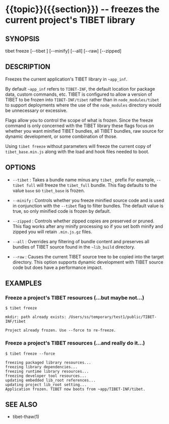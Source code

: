 {{topic}}({{section}}) -- freezes the current project's TIBET library
=============================================

## SYNOPSIS

tibet freeze [--tibet <bundle>] [--minify] [--all] [--raw] [--zipped]

## DESCRIPTION

Freezes the current application's TIBET library in `~app_inf`.

By default `~app_inf` refers to `TIBET-INF`, the default location for
package data, custom commands, etc. TIBET is configured to allow
a version of TIBET to be frozen into `TIBET-INF/tibet` rather than
in `node_modules/tibet` to support deployments where the use of the
`node_modules` directory would be unnecessary or excessive.

Flags allow you to control the scope of what is frozen. Since the
freeze command is only concerned with the TIBET library these flags
focus on whether you want minified TIBET bundles, all TIBET bundles,
raw source for dynamic development, or some combination of those.

Using `tibet freeze` without parameters will freeze the current copy
of `tibet_base.min.js` along with the load and hook files needed to boot.

## OPTIONS

  * `--tibet` :
    Takes a bundle name minus any `tibet_` prefix For example, `--tibet full`
will freeze the `tibet_full` bundle. This flag defaults to the value `base` so
`tibet_base` is frozen.

  * `--minify` :
    Controls whether you freeze minified source code and is used in conjunction
with the `--tibet` flag to filter bundles. The default value is true, so only
minified code is frozen by default.

  * `--zipped` :
    Controls whether zipped copies are preserved or pruned. This flag works
after any minify processing so if you set both minify and zipped you will retain
`.min.js.gz` files.

  * `--all` :
    Overrides any filtering of bundle content and preserves all bundles of TIBET
source found in the `~lib_build` directory.

  * `--raw` :
    Causes the current TIBET source tree to be copied into the target directory.
This option supports dynamic development with TIBET source code but does have a
performance impact.

## EXAMPLES

### Freeze a project's TIBET resources (...but maybe not...)

    $ tibet freeze

    mkdir: path already exists: /Users/ss/temporary/test1/public/TIBET-INF/tibet

    Project already frozen. Use --force to re-freeze.

### Freeze a project's TIBET resources (...and really do it...)

    $ tibet freeze --force

    freezing packaged library resources...
    freezing library dependencies...
    freezing runtime library resources...
    freezing developer tool resources...
    updating embedded lib_root references...
    updating project lib_root setting...
    Application frozen. TIBET now boots from ~app/TIBET-INF/tibet.

## SEE ALSO

  * tibet-thaw(1)
